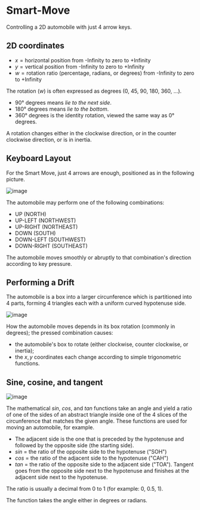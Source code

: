 # Smart-Move

Controlling a 2D automobile with just 4 arrow keys.

## 2D coordinates

* $x = \text{horizontal position from -Infinity to zero to +Infinity}$
* $y = \text{vertical position from -Infinity to zero to +Infinity}$
* $w = \text{rotation ratio (percentage, radians, or degrees) from -Infinity to zero to +Infinity}$

The rotation ($w$) is often expressed as degrees (0, 45, 90, 180, 360, ...).

* 90° degrees means *lie to the next side*.
* 180° degrees means *lie to the bottom*.
* 360° degrees is the identity rotation, viewed the same way as 0° degrees.

A rotation changes either in the clockwise direction, or in the counter clockwise direction, or is in inertia.

## Keyboard Layout

For the Smart Move, just 4 arrows are enough, positioned as in the following picture.

![image](https://github.com/user-attachments/assets/68e2c81e-960f-4eb8-8946-4894aacdbb5c)

The automobile may perform one of the following combinations:

* UP (NORTH)
* UP-LEFT (NORTHWEST)
* UP-RIGHT (NORTHEAST)
* DOWN (SOUTH)
* DOWN-LEFT (SOUTHWEST)
* DOWN-RIGHT (SOUTHEAST)

The automobile moves smoothly or abruptly to that combination's direction according to key pressure.

## Performing a Drift

The automobile is a box into a larger circunference which is partitioned into 4 parts, forming 4 triangles each with a uniform curved hypotenuse side.

![image](https://github.com/user-attachments/assets/72b02679-dc2f-40b2-aa48-d3f208c213c6)

How the automobile moves depends in its box rotation (commonly in degrees); the pressed combination causes:

* the automobile's box to rotate (either clockwise, counter clockwise, or inertia);
* the $x, y$ coordinates each change according to simple trigonometric functions.

## Sine, cosine, and tangent

![image](https://github.com/user-attachments/assets/d0d098d5-3691-42b5-b222-e1bea8aaecf4)

The mathematical $sin$, $cos$, and $tan$ functions take an angle and yield a ratio of one of the sides of an abstract triangle inside one of the 4 slices of the circunference that matches the given angle. These functions are used for moving an automobile, for example.

* The adjacent side is the one that is preceded by the hypotenuse and followed by the opposite side (the starting side).
* $sin$ = the ratio of the opposite side to the hypotenuse ("SOH")
* $cos$ = the ratio of the adjacent side to the hypotenuse ("CAH")
* $tan$ = the ratio of the opposite side to the adjacent side ("TOA"). Tangent goes from the opposite side next to the hypotenuse and finishes at the adjacent side next to the hypotenuse.

The ratio is usually a decimal from 0 to 1 (for example: 0, 0.5, 1).

The function takes the angle either in degrees or radians.
